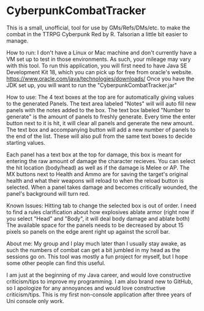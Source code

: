 # CyberpunkCombatTracker
This is a small, unofficial, tool for use by GMs/Refs/DMs/etc. to make the combat in the TTRPG Cyberpunk Red by R. Talsorian a little bit easier to manage.

How to run:
I don't have a Linux or Mac machine and don't currently have a VM set up to test in those environments. As such, your mileage may vary with this tool.
To run this application, you will first need to have Java SE Development Kit 18, which you can pick up for free from oracle's website.
https://www.oracle.com/java/technologies/downloads/
Once you have the JDK set up, you will want to run the "CyberpunkCombatTracker.jar"

How to use:
The 4 text boxes at the top are for automatically giving values to the generated Panels. The text area labeled "Notes" will will auto fill new panels with the notes added to the box. The text box labeled "Number to generate" is the amount of panels to freshly generate. Every time the enter button next to it is hit, it will clear all panels and generate the new amount. The text box and accompanying button will add a new number of panels to the end of the list. These will also pull from the same text boxes to decide starting values. 

Each panel has a text box at the top for damage, this box is meant for entering the raw amount of damage the character recieves. You can select the hit location (body/head) as well as if the damage is Melee or AP. 
The MX buttons next to Health and Ammo are for saving the target's original health and what their weapons will reload to when the reload button is selected.
When a panel takes damage and becomes critically wounded, the panel's background will turn red.

Known Issues:
Hitting tab to change the selected box is out of order.
I need to find a rules clarification about how explosives ablate armor (right now if you select "Head" and "Body", it will deal body damage and ablate both)
The available space for the panels needs to be decreased by about 15 pixels so panels on the edge arent right up against the scroll bar.

About me:
My group and I play much later than I usually stay awake, as such the numbers of combat can get a bit jumbled in my head as the sessions go on. This tool was mostly a fun project for myself, but I hope some other people can find this useful.  

I am just at the beginning of my Java career, and would love constructive criticism/tips to improve my programming. I am also brand new to GitHub, so I apologize for any annoyances and would love constructive criticism/tips. This is my first non-console application after three years of Uni console only work.
